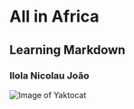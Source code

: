  # All in Africa
 ## Learning Markdown 
 ### Ilola Nicolau João

 ![Image of Yaktocat](https://octodex.github.com/images/yaktocat.png)
